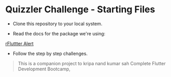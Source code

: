  
# Quizzler Challenge - Starting Files

- Clone this repository to your local system.

- Read the docs for the package we're using:

[rFluttter Alert](https://pub.dartlang.org/packages/rflutter_alert)

- Follow the step by step challenges.




>This is a companion project to kripa nand kumar sah Complete Flutter Development Bootcamp, 
